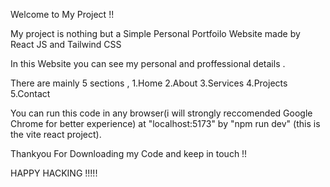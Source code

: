 Welcome to My Project !!

My project is nothing but a Simple Personal Portfoilo Website made by React JS and Tailwind CSS

In this Website you can see my personal and proffessional details . 

There are mainly 5 sections ,
1.Home
2.About
3.Services
4.Projects
5.Contact

You can run this code in any browser(i will strongly reccomended Google Chrome for better experience) at "localhost:5173" by "npm run dev" (this is the vite react project).

Thankyou For Downloading my Code and keep in touch !!

HAPPY HACKING !!!!!
